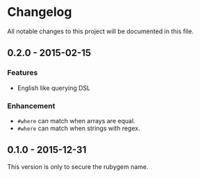 # Changelog
All notable changes to this project will be documented in this file.

## 0.2.0 - 2015-02-15
### Features
- English like querying DSL

### Enhancement 
- `#where` can match when arrays are equal.
- `#where` can match when strings with regex.

## 0.1.0 - 2015-12-31
This version is only to secure the rubygem name.
